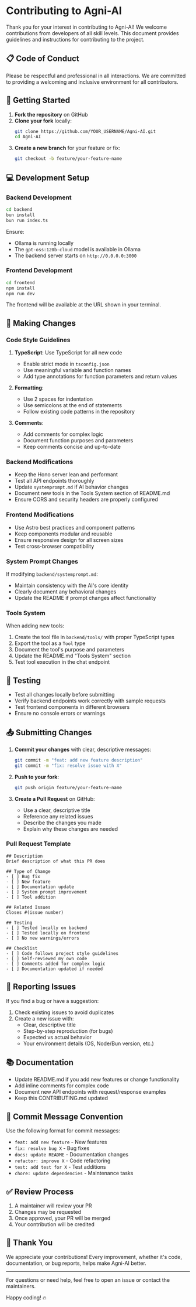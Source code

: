 # Contributing to Agni-AI

Thank you for your interest in contributing to Agni-AI! We welcome contributions from developers of all skill levels. This document provides guidelines and instructions for contributing to the project.

## 📋 Code of Conduct

Please be respectful and professional in all interactions. We are committed to providing a welcoming and inclusive environment for all contributors.

## 🚀 Getting Started

1. **Fork the repository** on GitHub
2. **Clone your fork** locally:
   ```bash
   git clone https://github.com/YOUR_USERNAME/Agni-AI.git
   cd Agni-AI
   ```
3. **Create a new branch** for your feature or fix:
   ```bash
   git checkout -b feature/your-feature-name
   ```

## 💻 Development Setup

### Backend Development

```bash
cd backend
bun install
bun run index.ts
```

Ensure:
- Ollama is running locally
- The `gpt-oss:120b-cloud` model is available in Ollama
- The backend server starts on `http://0.0.0.0:3000`

### Frontend Development

```bash
cd frontend
npm install
npm run dev
```

The frontend will be available at the URL shown in your terminal.

## 📝 Making Changes

### Code Style Guidelines

1. **TypeScript**: Use TypeScript for all new code
   - Enable strict mode in `tsconfig.json`
   - Use meaningful variable and function names
   - Add type annotations for function parameters and return values

2. **Formatting**:
   - Use 2 spaces for indentation
   - Use semicolons at the end of statements
   - Follow existing code patterns in the repository

3. **Comments**:
   - Add comments for complex logic
   - Document function purposes and parameters
   - Keep comments concise and up-to-date

### Backend Modifications

- Keep the Hono server lean and performant
- Test all API endpoints thoroughly
- Update `systemprompt.md` if AI behavior changes
- Document new tools in the Tools System section of README.md
- Ensure CORS and security headers are properly configured

### Frontend Modifications

- Use Astro best practices and component patterns
- Keep components modular and reusable
- Ensure responsive design for all screen sizes
- Test cross-browser compatibility

### System Prompt Changes

If modifying `backend/systemprompt.md`:
- Maintain consistency with the AI's core identity
- Clearly document any behavioral changes
- Update the README if prompt changes affect functionality

### Tools System

When adding new tools:
1. Create the tool file in `backend/tools/` with proper TypeScript types
2. Export the tool as a `Tool` type
3. Document the tool's purpose and parameters
4. Update the README.md "Tools System" section
5. Test tool execution in the chat endpoint

## 🧪 Testing

- Test all changes locally before submitting
- Verify backend endpoints work correctly with sample requests
- Test frontend components in different browsers
- Ensure no console errors or warnings

## 📤 Submitting Changes

1. **Commit your changes** with clear, descriptive messages:
   ```bash
   git commit -m "feat: add new feature description"
   git commit -m "fix: resolve issue with X"
   ```

2. **Push to your fork**:
   ```bash
   git push origin feature/your-feature-name
   ```

3. **Create a Pull Request** on GitHub:
   - Use a clear, descriptive title
   - Reference any related issues
   - Describe the changes you made
   - Explain why these changes are needed

### Pull Request Template

```
## Description
Brief description of what this PR does

## Type of Change
- [ ] Bug fix
- [ ] New feature
- [ ] Documentation update
- [ ] System prompt improvement
- [ ] Tool addition

## Related Issues
Closes #(issue number)

## Testing
- [ ] Tested locally on backend
- [ ] Tested locally on frontend
- [ ] No new warnings/errors

## Checklist
- [ ] Code follows project style guidelines
- [ ] Self-reviewed my own code
- [ ] Comments added for complex logic
- [ ] Documentation updated if needed
```

## 🐛 Reporting Issues

If you find a bug or have a suggestion:

1. Check existing issues to avoid duplicates
2. Create a new issue with:
   - Clear, descriptive title
   - Step-by-step reproduction (for bugs)
   - Expected vs actual behavior
   - Your environment details (OS, Node/Bun version, etc.)

## 📚 Documentation

- Update README.md if you add new features or change functionality
- Add inline comments for complex code
- Document new API endpoints with request/response examples
- Keep this CONTRIBUTING.md updated

## 🔄 Commit Message Convention

Use the following format for commit messages:

- `feat: add new feature` - New features
- `fix: resolve bug X` - Bug fixes
- `docs: update README` - Documentation changes
- `refactor: improve X` - Code refactoring
- `test: add test for X` - Test additions
- `chore: update dependencies` - Maintenance tasks

## ✅ Review Process

1. A maintainer will review your PR
2. Changes may be requested
3. Once approved, your PR will be merged
4. Your contribution will be credited

## 🙏 Thank You

We appreciate your contributions! Every improvement, whether it's code, documentation, or bug reports, helps make Agni-AI better.

---

For questions or need help, feel free to open an issue or contact the maintainers.

Happy coding! 🔥
